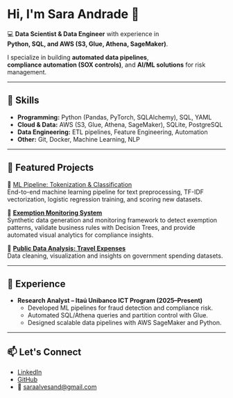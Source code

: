 # Hi, I'm Sara Andrade 👋

💻 **Data Scientist & Data Engineer** with experience in  
**Python, SQL, and AWS (S3, Glue, Athena, SageMaker)**.  

I specialize in building **automated data pipelines**,  
**compliance automation (SOX controls)**, and **AI/ML solutions** for risk management.

---

## 🚀 Skills
- **Programming:** Python (Pandas, PyTorch, SQLAlchemy), SQL, YAML  
- **Cloud & Data:** AWS (S3, Glue, Athena, SageMaker), SQLite, PostgreSQL  
- **Data Engineering:** ETL pipelines, Feature Engineering, Automation  
- **Other:** Git, Docker, Machine Learning, NLP  

---

## 📂 Featured Projects

🔹 [ML Pipeline: Tokenization & Classification](https://github.com/saraandrade0/ml-pipeline-tokenization)  
End-to-end machine learning pipeline for text preprocessing, TF-IDF vectorization, logistic regression training, and scoring new datasets.

🔹 [**Exemption Monitoring System**](https://github.com/saraandrade0/project-exemption-monitoring)  
Synthetic data generation and monitoring framework to detect exemption patterns, validate business rules with Decision Trees, and provide automated visual analytics for compliance insights.
  

🔹 [**Public Data Analysis: Travel Expenses**](https://github.com/saraandrade0/project-public-data)  
Data cleaning, visualization and insights on government spending datasets.  

---

## 🏢 Experience
- **Research Analyst – Itaú Unibanco ICT Program (2025–Present)**  
  - Developed ML pipelines for fraud detection and compliance risk.  
  - Automated SQL/Athena queries and partition control with Glue.  
  - Designed scalable data pipelines with AWS SageMaker and Python.  

---

## 📫 Let's Connect
- [LinkedIn](https://linkedin.com/in/sara-andradee)  
- [GitHub](https://github.com/saraandrade0)  
- 📧 saraalvesand@gmail.com
